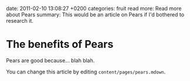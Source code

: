 date: 2011-02-10 13:08:27 +0200
categories: fruit
read more: Read more about Pears
summary: This would be an article on Pears if I'd bothered to research it.

#  The benefits of Pears

Pears are good because... blah blah.

You can change this article by editing `content/pages/pears.mdown`.
